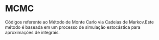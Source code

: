 # MCMC

Códigos referente ao Método de Monte Carlo via Cadeias de Markov.Este método é baseada em um processo de simulação estocástica para aproximações de integrais.
